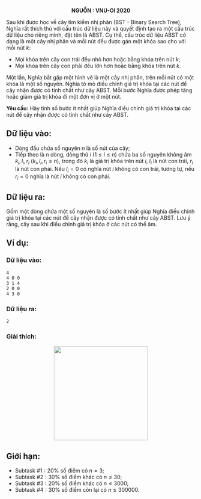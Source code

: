 **<center>NGUỒN : VNU-OI 2020</center>**

Sau khi được học về cây tìm kiếm nhị phân (BST - Binary Search Tree), Nghĩa rất thích thú với cấu trúc dữ liệu này và quyết định tạo ra một cấu trúc dữ liệu cho riêng mình, đặt tên là ABST. Cụ thể, cấu trúc dữ liệu ABST có dạng là một cây nhị phân và mỗi nút đều được gán một khóa sao cho với mỗi nút $k$:
- Mọi khóa trên cây con trái đều nhỏ hơn hoặc bằng khóa trên nút $k$;
- Mọi khóa trên cây con phải đều lớn hơn hoặc bằng khóa trên nút $k$.

Một lần, Nghĩa bắt gặp một hình vẽ là một cây nhị phân, trên mỗi nút có một khóa là một số nguyên. Nghĩa tò mò điều chỉnh giá trị khóa tại các nút để cây nhận được có tính chất như cây ABST. Mỗi bước Nghĩa được phép tăng hoặc giảm giá trị khóa đi một đơn vị ở một nút.

**Yêu cầu:** Hãy tính số bước ít nhất giúp Nghĩa điều chỉnh giá trị khóa tại các nút để cây nhận được có tính chất như cây ABST.

## Dữ liệu vào:
- Dòng đầu chứa số nguyên $n$ là số nút của cây;
- Tiếp theo là $n$ dòng, dòng thứ $i\ (1 ≤ i ≤ n)$ chứa ba số nguyên không âm $k_i, l_i, r_i\ (k_i, l_i, r_i ≤ n)$, trong đó $k_i$ là giá trị khóa trên nút $i$, $l_i$ là nút con trái, $r_i$ là nút con phải. Nếu $l_i = 0$ có nghĩa nút $i$ không có con trái, tương tự, nếu $r_i = 0$ nghĩa là nút $i$ không có con phải.

## Dữ liệu ra:
Gồm một dòng chứa một số nguyên là số bước ít nhất giúp Nghĩa điều chỉnh giá trị khóa tại các nút để cây nhận được có tính chất như cây ABST. Lưu ý rằng, cây sau khi điều chỉnh giá trị khóa ở các nút có thể âm.

## Ví dụ:
### Dữ liệu vào:
```
4
4 0 0
3 1 4
2 0 0
4 3 0
```

### Dữ liệu ra:
```
2
```

### Giải thích:
<center><img src="/images/problems/1537/ABST.png" width="250px" /></center>

## Giới hạn:
- Subtask $\#1: 20\%$ số điểm có $n = 3$;
- Subtask $\#2: 30\%$ số điểm khác có $n ≤ 30$;
- Subtask $\#3: 20\%$ số điểm khác có $n ≤ 3000$;
- Subtask $\#4: 30\%$ số điểm còn lại có $n ≤ 300000$.